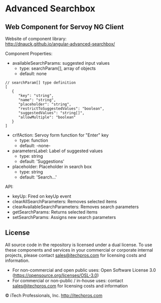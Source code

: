 # Advanced Searchbox
## Web Component for Servoy NG Client


Website of component library:  
http://dnauck.github.io/angular-advanced-searchbox/


Component Properties:
- availableSearchParams: suggested input values  
  - type: searchParam[], array of objects
  - default: none
```
// searchParam[] type definition
[
   {
      "key": "string",
      "name": "string",
      "placeholder": "string",
      "restrictToSuggestedValues": "boolean",
      "suggestedValues": "string[]",
      "allowMultiple": "boolean"
   }
]
```
- crlfAction: Servoy form function for "Enter" key
  - type: function
  - default: -none-
- parametersLabel: Label of suggested values
  - type: string
  - default: 'Suggestions'
- placeholder: Placeholder in search box
  - type: string
  - default: 'Search...'


API:
- keyUp: Fired on keyUp event
- clearAllSearchParameters: Removes selected items
- clearAvailableSearchParameters: Removes search parameters
- getSearchParams: Returns selected items
- setSearchParams: Assigns new search parameters


## License

All source code in the repository is licensed under a dual license.  To use these components and services in your commercial or corporate internal projects, please contact sales@itechpros.com for licensing costs and information.

 * For non-commercial and open public uses: Open Software License 3.0 (https://opensource.org/licenses/OSL-3.0)
 * For commercial or non-public / in-house uses: contact sales@itechpros.com for licensing costs and information

&copy; iTech Professionals, Inc. 
http://itechpros.com
